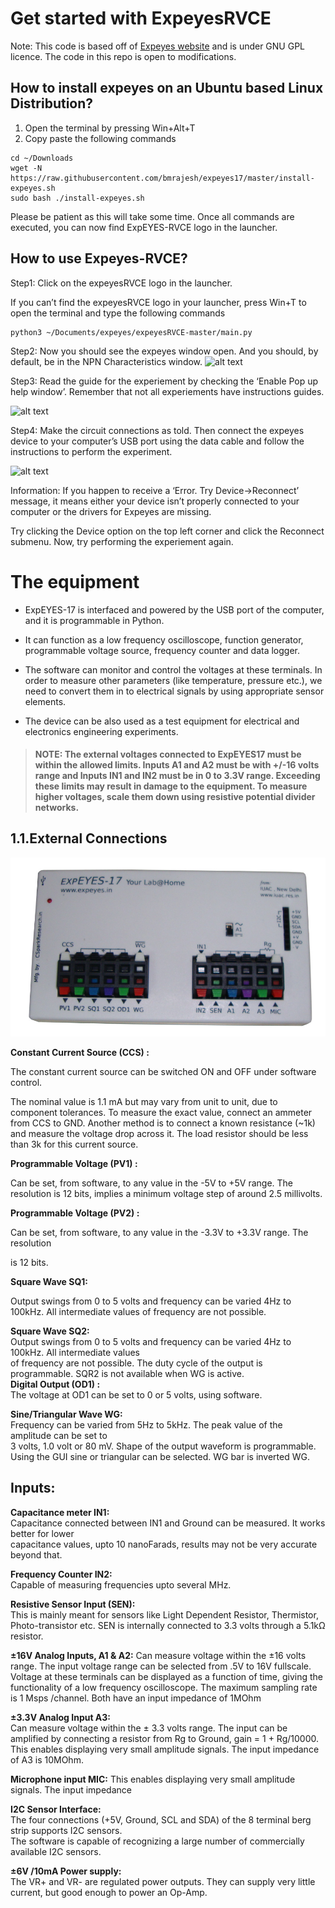 # Get started with ExpeyesRVCE
Note: This code is based off of [Expeyes website](http://expeyes.in) and is under GNU GPL licence. The code in this repo is open to modifications.

## How to install expeyes on an Ubuntu based Linux Distribution?

1. Open the terminal by pressing Win+Alt+T
2. Copy paste the following commands
```
cd ~/Downloads
wget -N https://raw.githubusercontent.com/bmrajesh/expeyes17/master/install-expeyes.sh
sudo bash ./install-expeyes.sh
```






Please be patient as this will take some time. Once all commands are executed, you can now find ExpEYES-RVCE logo in the launcher.


## How to use Expeyes-RVCE?

Step1: Click on the expeyesRVCE logo in the launcher.

If you can’t find the expeyesRVCE logo in your launcher, press Win+T to open the terminal and type the following commands
```
python3 ~/Documents/expeyes/expeyesRVCE-master/main.py
```

Step2: Now you should see the expeyes window open. And you should, by default, be in the NPN Characteristics window.
![alt text](https://raw.githubusercontent.com/shashankholla/expeyesRVCE/master/githubReadmeImages/1.jpg)

Step3: Read the guide for the experiement by checking the ‘Enable Pop up help window’.
Remember that not all experiements have instructions guides. 


![alt text](https://raw.githubusercontent.com/shashankholla/expeyesRVCE/master/githubReadmeImages/2.jpg)

Step4: Make the circuit connections as told. Then connect the expeyes device to your computer’s USB port using the data cable and follow the instructions to perform the experiment.

![alt text](https://raw.githubusercontent.com/shashankholla/expeyesRVCE/master/githubReadmeImages/3.jpg)


Information: If you happen to receive a ‘Error. Try Device->Reconnect’ message, it means either your device isn’t properly connected to your computer or the drivers for Expeyes are missing.



Try clicking the Device option on the top left corner and click the Reconnect submenu.
Now, try performing the experiement again.
# **The equipment**

-   ExpEYES-17 is interfaced and powered by the USB port of the computer, and it is programmable in Python.
    
-   It can function as a low frequency oscilloscope, function generator, programmable voltage source, frequency counter and data logger.
    
-   The software can monitor and control the voltages at these terminals. In order to measure other parameters (like temperature, pressure etc.), we need to convert them in to electrical signals by using appropriate sensor elements.
    
-   The device can be also used as a test equipment for electrical and electronics engineering experiments.
    

> #### NOTE: The external voltages connected to ExpEYES17 must be within the allowed limits. Inputs A1 and A2 must be with +/-16 volts range and Inputs IN1 and IN2 must be in 0 to 3.3V range. Exceeding these limits may result in damage to the equipment. To measure higher voltages, scale them down using resistive potential divider networks.

## 1.1.External Connections

![alt text](html/images/equipment.png)

**Constant Current Source (CCS) :**

The constant current source can be switched ON and OFF under software control.

The nominal value is 1.1 mA but may vary from unit to unit, due to component tolerances. To measure the exact value, connect an ammeter from CCS to GND. Another method is to connect a known resistance (~1k) and measure the voltage drop across it. The load resistor should be less than 3k for this current source.

**Programmable Voltage (PV1) :**

Can be set, from software, to any value in the -5V to +5V range. The resolution is 12 bits, implies a minimum voltage step of around 2.5 millivolts.

**Programmable Voltage (PV2) :**

Can be set, from software, to any value in the -3.3V to +3.3V range. The resolution

is 12 bits.

**Square Wave SQ1:**

Output swings from 0 to 5 volts and frequency can be varied 4Hz to 100kHz. All intermediate values of frequency are not possible.

**Square Wave SQ2:**  
Output swings from 0 to 5 volts and frequency can be varied 4Hz to 100kHz. All intermediate values  
of frequency are not possible. The duty cycle of the output is programmable. SQR2 is not available when WG is active.  
**Digital Output (OD1) :**  
The voltage at OD1 can be set to 0 or 5 volts, using software.

**Sine/Triangular Wave WG:**  
Frequency can be varied from 5Hz to 5kHz. The peak value of the amplitude can be set to  
3 volts, 1.0 volt or 80 mV. Shape of the output waveform is programmable. Using the GUI sine or triangular can be selected. WG bar is inverted WG.

## **Inputs:**

**Capacitance meter IN1:**  
Capacitance connected between IN1 and Ground can be measured. It works better for lower  
capacitance values, upto 10 nanoFarads, results may not be very accurate beyond that.

**Frequency Counter IN2:**  
Capable of measuring frequencies upto several MHz.

**Resistive Sensor Input (SEN):**  
This is mainly meant for sensors like Light Dependent Resistor, Thermistor, Photo-transistor etc. SEN is internally connected to 3.3 volts through a 5.1kΩ resistor.

**±16V Analog Inputs, A1 & A2:** Can measure voltage within the ±16 volts range. The input voltage range can be selected from .5V to 16V fullscale. Voltage at these terminals can be displayed as a function of time, giving the functionality of a low frequency oscilloscope. The maximum sampling rate is 1 Msps /channel. Both have an input impedance of 1MOhm

**±3.3V Analog Input A3:**  
Can measure voltage within the ± 3.3 volts range. The input can be amplified by connecting a resistor from Rg to Ground, gain = 1 + Rg/10000. This enables displaying very small amplitude signals. The input impedance of A3 is 10MOhm.

**Microphone input MIC:** This enables displaying very small amplitude signals. The input impedance

**I2C Sensor Interface:**  
The four connections (+5V, Ground, SCL and SDA) of the 8 terminal berg strip supports I2C sensors.  
The software is capable of recognizing a large number of commercially available I2C sensors.

**±6V /10mA Power supply:**  
The VR+ and VR- are regulated power outputs. They can supply very little current, but good enough to power an Op-Amp.

